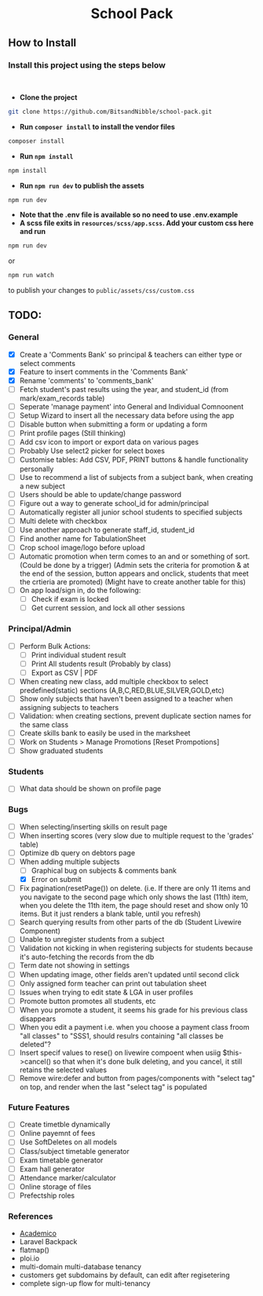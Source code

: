 # <p align="center">School Pack</p>

## How to Install

### Install this project using the steps below

<br>

-   **Clone the project**

```bash
git clone https://github.com/BitsandNibble/school-pack.git
```

-   **Run `composer install` to install the vendor files**

```bash
composer install
```

-   **Run `npm install`**

```bash
npm install
```

-   **Run `npm run dev` to publish the assets**

```bash
npm run dev
```

-   **Note that the .env file is available so no need to use .env.example**
-   **A scss file exits in `resources/scss/app.scss`. Add your custom css here and run**

```bash
npm run dev
```

or

```bash
npm run watch
```

to publish your changes to `public/assets/css/custom.css`

## TODO:

### General

-   [x] Create a 'Comments Bank' so principal & teachers can either type or select comments
-   [x] Feature to insert comments in the 'Comments Bank'
-   [x] Rename 'comments' to 'comments_bank'
-   [ ] Fetch student's past results using the year, and student_id (from mark/exam_records table)
-   [ ] Seperate 'manage payment' into General and Individual Comnoonent
-   [ ] Setup Wizard to insert all the necessary data before using the app
-   [ ] Disable button when submitting a form or updating a form
-   [ ] Print profile pages (Still thinking)
-   [ ] Add csv icon to import or export data on various pages
-   [ ] Probably Use select2 picker for select boxes
-   [ ] Customise tables: Add CSV, PDF, PRINT buttons & handle functionality personally
-   [ ] Use <datalist></datalist> to recommend a list of subjects from a subject bank, when creating a new subject
-   [ ] Users should be able to update/change password
-   [ ] Figure out a way to generate school_id for admin/principal
-   [ ] Automatically register all junior school students to specified subjects
-   [ ] Multi delete with checkbox
-   [ ] Use another approach to generate staff_id, student_id
-   [ ] Find another name for TabulationSheet
-   [ ] Crop school image/logo before upload
-   [ ] Automatic promotion when term comes to an and or something of sort. (Could be done by a trigger) (Admin sets the criteria for promotion & at the end of the session, button appears and onclick, students that meet the crtieria are promoted) (Might have to create another table for this)
-   [ ] On app load/sign in, do the following:
    -   [ ] Check if exam is locked
    -   [ ] Get current session, and lock all other sessions

### Principal/Admin

-   [ ] Perform Bulk Actions:
    -   [ ] Print individual student result
    -   [ ] Print All students result (Probably by class)
    -   [ ] Export as CSV | PDF
-   [ ] When creating new class, add multiple checkbox to select predefined(static) sections (A,B,C,RED,BLUE,SILVER,GOLD,etc)
-   [ ] Show only subjects that haven't been assigned to a teacher when assigning subjects to teachers
-   [ ] Validation: when creating sections, prevent duplicate section names for the same class
-   [ ] Create skills bank to easily be used in the marksheet
-   [ ] Work on Students > Manage Promotions [Reset Prompotions]
-   [ ] Show graduated students

### Students

-   [ ] What data should be shown on profile page

### Bugs

-   [ ] When selecting/inserting skills on result page
-   [ ] When inserting scores (very slow due to multiple request to the 'grades' table)
-   [ ] Optimize db query on debtors page
-   [ ] When adding multiple subjects
    -   [ ] Graphical bug on subjects & comments bank
    -   [x] Error on submit
-   [ ] Fix pagination(resetPage()) on delete. (i.e. If there are only 11 items and you navigate to the second page which only shows the last (11th) item, when you delete the 11th item, the page should reset and show only 10 items. But it just renders a blank table, until you refresh)
-   [ ] Search querying results from other parts of the db (Student Livewire Component)
-   [ ] Unable to unregister students from a subject
-   [ ] Validation not kicking in when registering subjects for students because it's auto-fetching the records from the db
-   [ ] Term date not showing in settings
-   [ ] When updating image, other fields aren't updated until second click
-   [ ] Only assigned form teacher can print out tabulation sheet
-   [ ] Issues when trying to edit state & LGA in user profiles
-   [ ] Promote button promotes all students, etc
-   [ ] When you promote a student, it seems his grade for his previous class disappears
-   [ ] When you edit a payment i.e. when you choose a payment class froom "all classes" to "SSS1, should resulrs containing "all classes be deleted"?
-   [ ] Insert specif values to rese() on livewire compoent when usiig $this->cancel() so that when it's done bulk deleting, and you cancel, it still retains the selected values
-   [ ] Remove wire:defer and button from pages/components with "select tag" on top, and render when the last "select tag" is populated

### Future Features

-   [ ] Create timetble dynamically
-   [ ] Online payemnt of fees
-   [ ] Use SoftDeletes on all models
-   [ ] Class/subject timetable generator
-   [ ] Exam timetable generator
-   [ ] Exam hall generator
-   [ ] Attendance marker/calculator
-   [ ] Online storage of files
-   [ ] Prefectship roles

### References

-   [Academico](https://academico.thomasdebay.com)
-   Laravel Backpack
-   flatmap()
-   ploi.io
-   multi-domain multi-database tenancy
-   customers get subdomains by default, can edit after regisetering
-   complete sign-up flow for multi-tenancy
